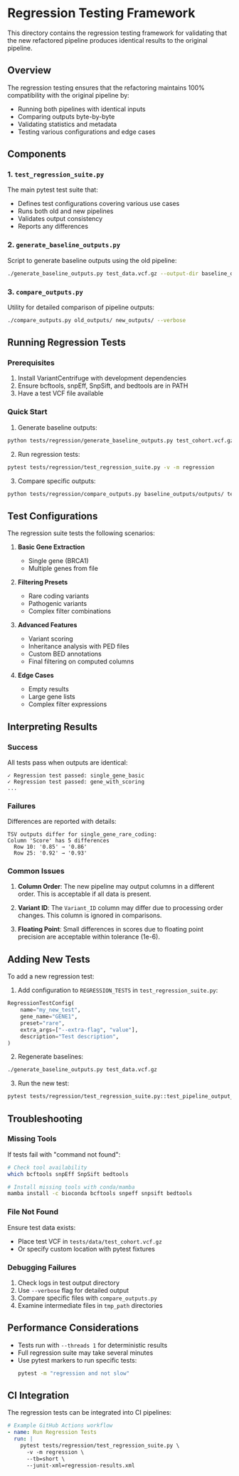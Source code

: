 # Regression Testing Framework

This directory contains the regression testing framework for validating that the new refactored pipeline produces identical results to the original pipeline.

## Overview

The regression testing ensures that the refactoring maintains 100% compatibility with the original pipeline by:
- Running both pipelines with identical inputs
- Comparing outputs byte-by-byte
- Validating statistics and metadata
- Testing various configurations and edge cases

## Components

### 1. `test_regression_suite.py`
The main pytest test suite that:
- Defines test configurations covering various use cases
- Runs both old and new pipelines
- Validates output consistency
- Reports any differences

### 2. `generate_baseline_outputs.py`
Script to generate baseline outputs using the old pipeline:
```bash
./generate_baseline_outputs.py test_data.vcf.gz --output-dir baseline_outputs
```

### 3. `compare_outputs.py`
Utility for detailed comparison of pipeline outputs:
```bash
./compare_outputs.py old_outputs/ new_outputs/ --verbose
```

## Running Regression Tests

### Prerequisites
1. Install VariantCentrifuge with development dependencies
2. Ensure bcftools, snpEff, SnpSift, and bedtools are in PATH
3. Have a test VCF file available

### Quick Start

1. Generate baseline outputs:
```bash
python tests/regression/generate_baseline_outputs.py test_cohort.vcf.gz
```

2. Run regression tests:
```bash
pytest tests/regression/test_regression_suite.py -v -m regression
```

3. Compare specific outputs:
```bash
python tests/regression/compare_outputs.py baseline_outputs/outputs/ test_outputs/ --verbose
```

## Test Configurations

The regression suite tests the following scenarios:

1. **Basic Gene Extraction**
   - Single gene (BRCA1)
   - Multiple genes from file

2. **Filtering Presets**
   - Rare coding variants
   - Pathogenic variants
   - Complex filter combinations

3. **Advanced Features**
   - Variant scoring
   - Inheritance analysis with PED files
   - Custom BED annotations
   - Final filtering on computed columns

4. **Edge Cases**
   - Empty results
   - Large gene lists
   - Complex filter expressions

## Interpreting Results

### Success
All tests pass when outputs are identical:
```
✓ Regression test passed: single_gene_basic
✓ Regression test passed: gene_with_scoring
...
```

### Failures
Differences are reported with details:
```
TSV outputs differ for single_gene_rare_coding:
Column 'Score' has 5 differences
  Row 10: '0.85' → '0.86'
  Row 25: '0.92' → '0.93'
```

### Common Issues

1. **Column Order**: The new pipeline may output columns in a different order. This is acceptable if all data is present.

2. **Variant ID**: The `Variant_ID` column may differ due to processing order changes. This column is ignored in comparisons.

3. **Floating Point**: Small differences in scores due to floating point precision are acceptable within tolerance (1e-6).

## Adding New Tests

To add a new regression test:

1. Add configuration to `REGRESSION_TESTS` in `test_regression_suite.py`:
```python
RegressionTestConfig(
    name="my_new_test",
    gene_name="GENE1",
    preset="rare",
    extra_args=["--extra-flag", "value"],
    description="Test description",
)
```

2. Regenerate baselines:
```bash
./generate_baseline_outputs.py test_data.vcf.gz
```

3. Run the new test:
```bash
pytest tests/regression/test_regression_suite.py::test_pipeline_output_match[my_new_test] -v
```

## Troubleshooting

### Missing Tools
If tests fail with "command not found":
```bash
# Check tool availability
which bcftools snpEff SnpSift bedtools

# Install missing tools with conda/mamba
mamba install -c bioconda bcftools snpeff snpsift bedtools
```

### File Not Found
Ensure test data exists:
- Place test VCF in `tests/data/test_cohort.vcf.gz`
- Or specify custom location with pytest fixtures

### Debugging Failures
1. Check logs in test output directory
2. Use `--verbose` flag for detailed output
3. Compare specific files with `compare_outputs.py`
4. Examine intermediate files in `tmp_path` directories

## Performance Considerations

- Tests run with `--threads 1` for deterministic results
- Full regression suite may take several minutes
- Use pytest markers to run specific tests:
  ```bash
  pytest -m "regression and not slow"
  ```

## CI Integration

The regression tests can be integrated into CI pipelines:

```yaml
# Example GitHub Actions workflow
- name: Run Regression Tests
  run: |
    pytest tests/regression/test_regression_suite.py \
      -v -m regression \
      --tb=short \
      --junit-xml=regression-results.xml
```